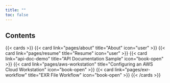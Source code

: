```yaml
---
title: ""
toc: false
---
```


## Contents

{{< cards >}}
  {{< card link="pages/about" title="About" icon="user" >}}
  {{< card link="pages/resume" title="Resume" icon="user" >}}
  {{< card link="api-doc-demo" title="API Documentation Sample" icon="book-open" >}}
  {{< card link="pages/aws-workstation" title="Configuring an AWS Cloud Workstation" icon="book-open" >}}
  {{< card link="pages/exr-workflow" title="EXR File Workflow" icon="book-open" >}}
{{< /cards >}}

